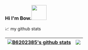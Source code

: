 ### Hi I'm Bow.<img src="https://media.giphy.com/media/mGcNjsfWAjY5AEZNw6/giphy.gif" width="50">


📈 my github stats

| <a href="https://github.com/B6202385/github-readme-stats"><img align="center" src="https://github-readme-stats.vercel.app/api?username=B6202385&show_icons=true&include_all_commits=true&theme=buefy&hide_border=true" alt="B6202385's github stats" /></a> | <a href="https://github.com/B6202385/github-readme-stats"><img align="center" src="https://github-readme-stats.vercel.app/api/top-langs/?username=B6202385&layout=compact&theme=buefy&hide_border=true" /></a> |
| ------------- | ------------- |
